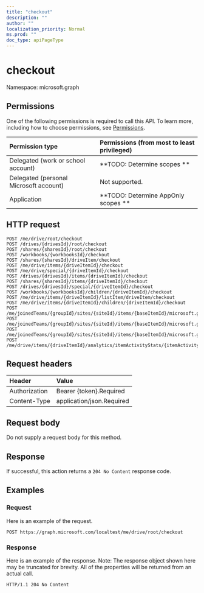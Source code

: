 ```yaml
---
title: "checkout"
description: ""
author: ""
localization_priority: Normal
ms.prod: ""
doc_type: apiPageType
---
```


# checkout

Namespace: microsoft.graph



## Permissions
One of the following permissions is required to call this API. To learn more, including how to choose permissions, see [Permissions](/concepts/permissions-reference.md).

|Permission type|Permissions (from most to least privileged)|
|:---|:---|
|Delegated (work or school account)|**TODO: Determine scopes **|
|Delegated (personal Microsoft account)|Not supported.|
|Application|**TODO: Determine AppOnly scopes **|

## HTTP request
<!-- {
  "blockType": "ignored"
}
-->
``` http
POST /me/drive/root/checkout
POST /drives/{drivesId}/root/checkout
POST /shares/{sharesId}/root/checkout
POST /workbooks/{workbooksId}/checkout
POST /shares/{sharesId}/driveItem/checkout
POST /me/drive/items/{driveItemId}/checkout
POST /me/drive/special/{driveItemId}/checkout
POST /drives/{drivesId}/items/{driveItemId}/checkout
POST /shares/{sharesId}/items/{driveItemId}/checkout
POST /drives/{drivesId}/special/{driveItemId}/checkout
POST /workbooks/{workbooksId}/children/{driveItemId}/checkout
POST /me/drive/items/{driveItemId}/listItem/driveItem/checkout
POST /me/drive/items/{driveItemId}/children/{driveItemId}/checkout
POST /me/joinedTeams/{groupId}/sites/{siteId}/items/{baseItemId}/microsoft.graph.sharedDriveItem/root/checkout
POST /me/joinedTeams/{groupId}/sites/{siteId}/items/{baseItemId}/microsoft.graph.sharedDriveItem/driveItem/checkout
POST /me/joinedTeams/{groupId}/sites/{siteId}/items/{baseItemId}/microsoft.graph.sharedDriveItem/items/{driveItemId}/checkout
POST /me/drive/items/{driveItemId}/analytics/itemActivityStats/{itemActivityStatId}/activities/{itemActivityId}/driveItem/checkout
```

## Request headers
|Header|Value|
|:---|:---|
|Authorization|Bearer {token}.Required|
|Content-Type|application/json.Required|

## Request body
Do not supply a request body for this method.

## Response
If successful, this action returns a `204 No Content` response code.

## Examples

### Request
Here is an example of the request.
<!-- {
  "blockType": "request",
  "name": "driveitem_checkout"
}
-->
``` http
POST https://graph.microsoft.com/localtest/me/drive/root/checkout
```

### Response
Here is an example of the response. Note: The response object shown here may be truncated for brevity. All of the properties will be returned from an actual call.
<!-- {
  "blockType": "response",
  "truncated": true
}
-->
``` http
HTTP/1.1 204 No Content
```

